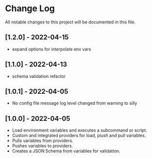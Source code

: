 # Change Log

All notable changes to this project will be documented in this file.

## [1.2.0] - 2022-04-15

-   expand options for interpolate env vars

## [1.1.0] - 2022-04-13

-   schema validation refactor

## [1.0.1] - 2022-04-05

-   No config file message log level changed from warning to silly

## [1.0.0] - 2022-04-05

-   Load environment variables and executes a subcommand or script.
-   Custom and integrated providers for load, piush and pull variables.
-   Pulls variables from providers.
-   Pushes variables to providers.
-   Creates a JSON Schema from variables for validation.
